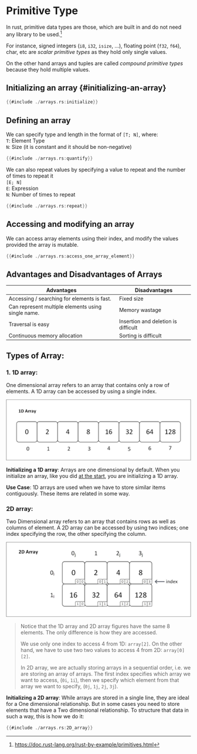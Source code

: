 # Primitive Type
In rust, primitive data types are those, which are built in and do not need any library to be used.[^1] 

For instance, signed integers (`i8`, `i32`, `isize`, ...), floating point (`f32`, `f64`), char, etc are *scalar primitive types* as they hold only single values.

On the other hand arrays and tuples are called *compound primitive types* because they hold multiple values.


## Initializing an array {#initializing-an-array}
```rust
{{#include ./arrays.rs:initialize}}
```

## Defining an array
We can specify type and length in the format of `[T; N]`, where:<br>
`T`: Element Type<br>
`N`: Size (it is constant and it should be non-negative)
```rust
{{#include ./arrays.rs:quantify}}
```

We can also repeat values by specifying a value to repeat and the number of times to repeat it<br>
`[E; N]`<br>
`E`: Expression<br>
`N`: Number of times to repeat
```rust
{{#include ./arrays.rs:repeat}}
```

## Accessing and modifying an array
We can access array elements using their index, and modify the values provided the array is mutable.
```rust
{{#include ./arrays.rs:access_one_array_element}}
```

## Advantages and Disadvantages of Arrays
| **Advantages** | **Disadvantages** |
| --- | --- |
| Accessing / searching for elements is fast. | Fixed size |
| Can represent multiple elements using single name. | Memory wastage |
| Traversal is easy | Insertion and deletion is difficult |
| Continuous memory allocation | Sorting is difficult |

## Types of Array:
### 1. 1D array: 
One dimensional array refers to an array that contains only a row of elements. A 1D array can be accessed by using a single index.

![1d array](../images/1darray.jpg)

**Initializing a 1D array**: Arrays are one dimensional by default. When you initialize an array, like you did [at the start](#initializing-an-array), you are initializing a 1D array. 	

**Use Case**: 1D arrays are used when we have to store similar items contiguously. These items are related in some way.

### 2D array:
Two Dimensional array refers to an array that contains rows as well as columns of element. A 2D array can be accessed by using two indices; one index specifying the row, the other specifying the column.

![2d array](../images//2darray.jpg)

> Notice that the 1D array and 2D array figures have the same 8 elements. The only difference is how they are accessed. 
> 
> We use only one index to access 4 from 1D: `array[2]`.
> On the other hand, we have to use two two values to access 4 from 2D: `array[0][2]`.
>
> In 2D array, we are actually storing arrays in a sequential order, i.e. we are storing an array of arrays. The first index specifies which array we want to access, (`0i`, `1i`), then we specify which element from that array we want to specify, (`0j`, `1j`, `2j`, `3j`).

**Initializing a 2D array**: While arrays are stored in a single line, they are ideal for a One dimensional relationship. But in some cases you need to store elements that have a Two dimensional relationship. To structure that data in such a way, this is how we do it:
```rust
{{#include ./arrays.rs:2D_array}}
```

[^1]: <https://doc.rust-lang.org/rust-by-example/primitives.html>